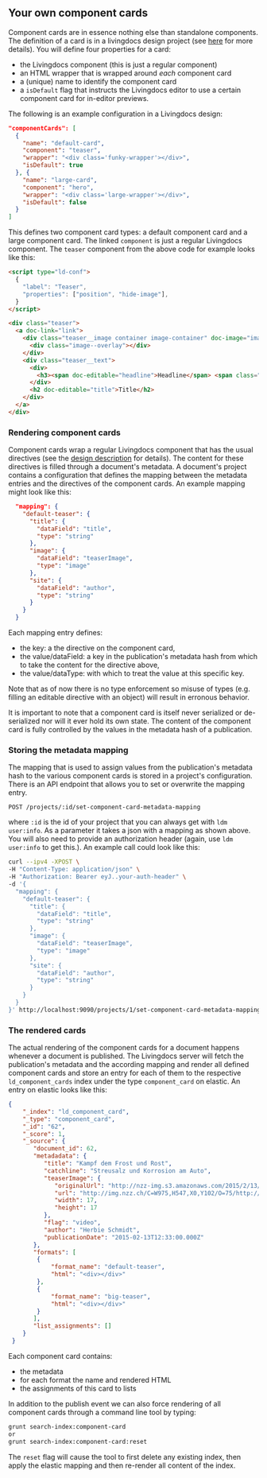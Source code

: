## Your own component cards

Component cards are in essence nothing else than standalone components. The definition of a card is in a livingdocs design project (see [here](./create_designs.md) for more details). You will define four properties for a card:
- the Livingdocs component (this is just a regular component)
- an HTML wrapper that is wrapped around *each* component card
- a (unique) name to identify the component card
- a `isDefault` flag that instructs the Livingdocs editor to use a certain component card for in-editor previews.

The following is an example configuration in a Livingdocs design:
```json
"componentCards": [
  {
    "name": "default-card",
    "component": "teaser",
    "wrapper": "<div class='funky-wrapper'></div>",
    "isDefault": true
  }, {
    "name": "large-card",
    "component": "hero",
    "wrapper": "<div class='large-wrapper'></div>",
    "isDefault": false
  }
]
```

This defines two component card types: a default component card and a large component card. The linked `component` is just a regular Livingdocs component. The `teaser` component from the above code for example looks like this:

```html
<script type="ld-conf">
  {
    "label": "Teaser",
    "properties": ["position", "hide-image"],
  }
</script>

<div class="teaser">
  <a doc-link="link">
    <div class="teaser__image container image-container" doc-image="image">
      <div class="image--overlay"></div>
    </div>
    <div class="teaser__text">
      <div>
        <h3><span doc-editable="headline">Headline</span> <span class="source" doc-editable="site">Source</span></h3>
      </div>
      <h2 doc-editable="title">Title</h2>
    </div>
  </a>
</div>
```

### Rendering component cards

Component cards wrap a regular Livingdocs component that has the usual directives (see the [design description](./create_designs.md) for details). The content for these directives is filled through a document's metadata. A document's project contains a configuration that defines the mapping between the metadata entries and the directives of the component cards. An example mapping might look like this:

```json
  "mapping": {
    "default-teaser": {
      "title": {
        "dataField": "title",
        "type": "string"
      },
      "image": {
        "dataField": "teaserImage",
        "type": "image"
      },
      "site": {
        "dataField": "author",
        "type": "string"
      }
    }
  }
```

Each mapping entry defines:

- the key: a the directive on the component card,
- the value/dataField: a key in the publication's metadata hash from which to take the content for the directive above,
- the value/dataType: with which to treat the value at this specific key.

Note that as of now there is no type enforcement so misuse of types (e.g. filling an editable directive with an object) will result in erronous behavior.

It is important to note that a component card is itself never serialized or de-serialized nor will it ever hold its own state. The content of the component card is fully controlled by the values in the metadata hash of a publication.

### Storing the metadata mapping

The mapping that is used to assign values from the publication's metadata hash to the various component cards is stored in a project's configuration. There is an API endpoint that allows you to set or overwrite the mapping entry.

```http
POST /projects/:id/set-component-card-metadata-mapping
```

where `:id` is the id of your project that you can always get with `ldm user:info`. As a parameter it takes a json with a mapping as shown above. You will also need to provide an authorization header (again, use `ldm user:info` to get this.). An example call could look like this:

```bash
curl --ipv4 -XPOST \
-H "Content-Type: application/json" \
-H "Authorization: Bearer eyJ..your-auth-header" \
-d '{
  "mapping": {
    "default-teaser": {
      "title": {
        "dataField": "title",
        "type": "string"
      },
      "image": {
        "dataField": "teaserImage",
        "type": "image"
      },
      "site": {
        "dataField": "author",
        "type": "string"
      }
    }
  }
}' http://localhost:9090/projects/1/set-component-card-metadata-mapping
```

### The rendered cards

The actual rendering of the component cards for a document happens whenever a document is published. The Livingdocs server will fetch the publication's metadata and the according mapping and render all defined component cards and  store an entry for each of them to the respective `ld_component_cards` index under the type `component_card` on elastic. An entry on elastic looks like this:

```json
{
    "_index": "ld_component_card",
    "_type": "component_card",
    "_id": "62",
    "_score": 1,
    "_source": {
       "document_id": 62,
       "metadadata": {
          "title": "Kampf dem Frost und Rost",
          "catchline": "Streusalz und Korrosion am Auto",
          "teaserImage": {
             "originalUrl": "http://nzz-img.s3.amazonaws.com/2015/2/13/253ac65c-e130-48b8-8a85-257007cb335b.jpeg",
             "url": "http://img.nzz.ch/C=W975,H547,X0,Y102/O=75/http://nzz-img.s3.amazonaws.com/2015/2/13/253ac65c-e130-48b8-8a85-257007cb335b.jpeg",
             "width": 17,
             "height": 17
          },
          "flag": "video",
          "author": "Herbie Schmidt",
          "publicationDate": "2015-02-13T12:33:00.000Z"
       },
       "formats": [
        {
            "format_name": "default-teaser",
            "html": "<div></div>"
        },
        {
            "format_name": "big-teaser",
            "html": "<div></div>"
        }
       ],
       "list_assignments": []
    }
 }
```
Each component card contains:

- the metadata
- for each format the name and rendered HTML
- the assignments of this card to lists

In addition to the publish event we can also force rendering of all component cards through a command line tool by typing:

```bash
grunt search-index:component-card
or
grunt search-index:component-card:reset
```

The `reset` flag will cause the tool to first delete any existing index, then apply the elastic mapping and then re-render all content of the index.
